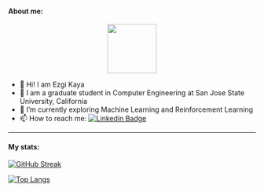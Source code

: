 #### About me:

<div id="header" align="center">
  <img src="https://media.giphy.com/media/JIX9t2j0ZTN9S/giphy.gif" width="100"/>
</div>

- 👋 Hi! I am Ezgi Kaya
- 🌱 I am a graduate student in Computer Engineering at San Jose State University, California
- 👀 I’m currently exploring Machine Learning and Reinforcement Learning
- 📫 How to reach me: [![Linkedin Badge](https://img.shields.io/badge/-Linkedin-blue?style=flat&logo=Linkedin&logoColor=white)](https://www.linkedin.com/in/ezgi-kaya-a6b3a2127/)

---

#### My stats:
[![GitHub Streak](http://github-readme-streak-stats.herokuapp.com?user=ezgii&theme=dark&background=000000)](https://git.io/streak-stats)

[![Top Langs](https://github-readme-stats.vercel.app/api/top-langs/?username=ezgii&layout=compact&theme=vision-friendly-dark)](https://github.com/anuraghazra/github-readme-stats)


